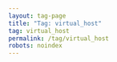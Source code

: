```yaml
---
layout: tag-page
title: "Tag: virtual_host"
tag: virtual_host
permalink: /tag/virtual_host
robots: noindex
---
```


